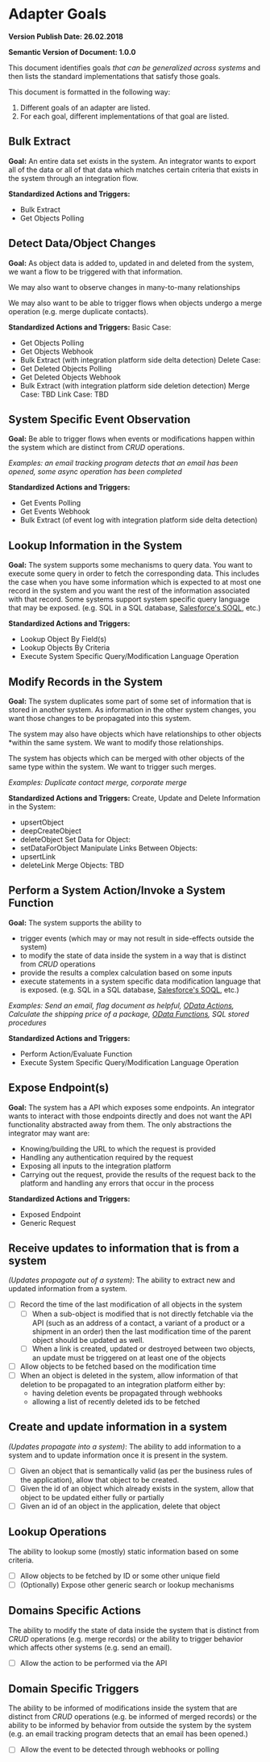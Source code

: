 # Adapter Goals
**Version Publish Date: 26.02.2018**

**Semantic Version of Document: 1.0.0**

This document identifies goals *that can be generalized across systems* and then
lists the standard implementations that satisfy those
goals.

This document is formatted in the following way:
1. Different goals of an adapter are listed.
2. For each goal, different implementations of that goal are listed.

## Bulk Extract
**Goal:** An entire data set exists in the system.  An integrator wants to export
all of the data or all of that data which matches certain criteria that exists in the system through an integration flow.

**Standardized Actions and Triggers:**
* Bulk Extract
* Get Objects Polling

## Detect Data/Object Changes
**Goal:** As object data is added to, updated in and deleted from the system, we want a
flow to be triggered with that information.

We may also want to observe changes in many-to-many relationships

We may also want to be able to trigger flows when objects undergo a merge operation (e.g. merge duplicate contacts).

**Standardized Actions and Triggers:**
Basic Case:
* Get Objects Polling
* Get Objects Webhook
* Bulk Extract (with integration platform side delta detection)
Delete Case:
* Get Deleted Objects Polling
* Get Deleted Objects Webhook
* Bulk Extract (with integration platform side deletion detection)
Merge Case:
TBD
Link Case:
TBD

## System Specific Event Observation
**Goal:** Be able to trigger flows when events or modifications happen within
the system which are distinct from *CRUD* operations.

*Examples: an email tracking program detects that
an email has been opened, some async operation has been completed*

**Standardized Actions and Triggers:**
* Get Events Polling
* Get Events Webhook
* Bulk Extract (of event log with integration platform side delta detection)

## Lookup Information in the System
**Goal:** The system supports some mechanisms to query data.  You want to execute some
 query in order to fetch the corresponding data.  This includes the case when
 you have some information which is expected to at most one record in the system
 and you want the rest of the information associated with that record.  Some
 systems support system specific query language that may be exposed. (e.g. SQL
 in a SQL database, [Salesforce's
 SOQL](https://developer.salesforce.com/docs/atlas.en-us.soql_sosl.meta/soql_sosl/sforce_api_calls_soql.htm),
 etc.)

**Standardized Actions and Triggers:**
* Lookup Object By Field(s)
* Lookup Objects By Criteria
* Execute System Specific Query/Modification Language Operation

## Modify Records in the System
**Goal:** The system duplicates some part of some set of information that is
stored in another system.  As information in the other system changes, you want
those changes to be propagated into this system.

The system may also have objects which have relationships to other objects
*within the same system.  We want to modify those relationships.

The system has objects which can be merged with other objects of the
same type within the system. We want to trigger such merges.

*Examples: Duplicate contact merge, corporate merge*

**Standardized Actions and Triggers:**
Create, Update and Delete Information in the System:
* upsertObject
* deepCreateObject
* deleteObject
Set Data for Object:
* setDataForObject
Manipulate Links Between Objects:
* upsertLink
* deleteLink
Merge Objects:
TBD

## Perform a System Action/Invoke a System Function
**Goal:** The system supports the ability to
* trigger events (which may or may not result in side-effects outside the system)
* to modify the state of data inside the system in a way that is distinct from *CRUD* operations
* provide the results a complex calculation based on some inputs
* execute statements in a system specific data modification language that is
exposed. (e.g. SQL in a SQL database, [Salesforce's
SOQL](https://developer.salesforce.com/docs/atlas.en-us.soql_sosl.meta/soql_sosl/sforce_api_calls_soql.htm),
etc.)

*Examples: Send an email, flag document as helpful, [OData
Actions](http://docs.oasis-open.org/odata/odata/v4.0/errata03/os/complete/part1-protocol/odata-v4.0-errata03-os-part1-protocol-complete.html#_Actions_1),
Calculate the shipping price of a package, [OData
Functions](http://docs.oasis-open.org/odata/odata/v4.0/errata03/os/complete/part1-protocol/odata-v4.0-errata03-os-part1-protocol-complete.html#_Functions_1), SQL stored procedures*

**Standardized Actions and Triggers:**
* Perform Action/Evaluate Function
* Execute System Specific Query/Modification Language Operation

## Expose Endpoint(s)
**Goal:** The system has a API which exposes some endpoints.  An integrator
wants to interact with those endpoints directly and does not want the API
functionality abstracted away from them.  The only abstractions the integrator
may want are:
* Knowing/building the URL to which the request is provided
* Handling any authentication required by the request
* Exposing all inputs to the integration platform
* Carrying out the request, provide the results of the request back to the
platform and handling any errors that occur in the process

**Standardized Actions and Triggers:**
* Exposed Endpoint
* Generic Request



## Receive updates to information that is from a system
*(Updates propagate out of a system)*: The ability to extract new and updated
 information from a system.
  - [ ] Record the time of the last modification of all objects in the system
    - [ ] When a sub-object is modified that is not directly fetchable via the API
      (such as an address of a contact, a variant of a product or a shipment in an
      order) then the last modification time of the parent object should be updated
      as well.
    - [ ] When a link is created, updated or destroyed between two objects, an
    update must be triggered on at least one of the objects
  - [ ] Allow objects to be fetched based on the modification time
  - [ ] When an object is deleted in the system, allow information of that
  deletion to be propagated to an integration platform either by:
    * having deletion events be propagated through webhooks
    * allowing a list of recently deleted ids to be fetched

## Create and update information in a system
*(Updates propagate into a system)*: The ability to add information
 to a system and to update information once it is present in the system.
  - [ ] Given an object that is semantically valid (as per the business rules of
  the application), allow that object to be created.
  - [ ] Given the id of an object which already exists in the system, allow that
  object to be updated either fully or partially
  - [ ] Given an id of an object in the application, delete that object

## Lookup Operations
The ability to lookup some (mostly) static information
 based on some criteria.
  - [ ] Allow objects to be fetched by ID or some other unique field
  - [ ] (Optionally) Expose other generic search or lookup mechanisms

## Domains Specific Actions
The ability to modify the state of data inside
 the system that is distinct from *CRUD* operations (e.g. merge records) or the
 ability to trigger behavior which affects other systems (e.g. send an email).
  - [ ] Allow the action to be performed via the API

## Domain Specific Triggers
The ability to be informed of modifications
 inside the system that are distinct from *CRUD* operations (e.g. be informed
 of merged records) or the ability to be informed by behavior from outside the
 system by the system (e.g. an email tracking program detects that an email has
 been opened.)
  - [ ] Allow the event to be detected through webhooks or polling
